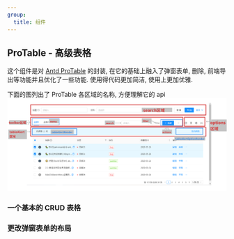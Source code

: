 ```yaml
---
group:
  title: 组件
---
```


## ProTable - 高级表格

这个组件是对 [Antd ProTable](https://procomponents.ant.design/components/table) 的封装, 在它的基础上融入了弹窗表单, 删除, 前端导出等功能并且优化了一些功能. 使用得代码更加简洁, 使用上更加优雅.

下面的图列出了 ProTable 各区域的名称, 方便理解它的 api ![ProTable各区域名称](./ProTable.png)

### 一个基本的 CRUD 表格

<code src="./basic/index.tsx"></code>

### 更改弹窗表单的布局

<code src="./modalFormLayout/index.tsx"></code>
